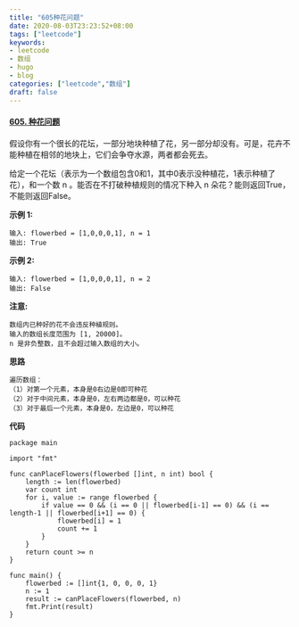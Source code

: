 ```yaml
---
title: "605种花问题"
date: 2020-08-03T23:23:52+08:00
tags: ["leetcode"]
keywords: 
- leetcode
- 数组
- hugo
- blog
categories: ["leetcode","数组"]
draft: false
---
```


#### [605. 种花问题](https://leetcode-cn.com/problems/can-place-flowers/)

假设你有一个很长的花坛，一部分地块种植了花，另一部分却没有。可是，花卉不能种植在相邻的地块上，它们会争夺水源，两者都会死去。

给定一个花坛（表示为一个数组包含0和1，其中0表示没种植花，1表示种植了花），和一个数 n 。能否在不打破种植规则的情况下种入 n 朵花？能则返回True，不能则返回False。

**示例 1:**

```
输入: flowerbed = [1,0,0,0,1], n = 1
输出: True
```


**示例 2:**

```
输入: flowerbed = [1,0,0,0,1], n = 2
输出: False
```


**注意:**

```
数组内已种好的花不会违反种植规则。
输入的数组长度范围为 [1, 20000]。
n 是非负整数，且不会超过输入数组的大小。
```



**思路**

```
遍历数组：
（1）对第一个元素，本身是0右边是0即可种花
（2）对于中间元素，本身是0，左右两边都是0，可以种花
（3）对于最后一个元素，本身是0，左边是0，可以种花
```



**代码**

```
package main

import "fmt"

func canPlaceFlowers(flowerbed []int, n int) bool {
	length := len(flowerbed)
	var count int
	for i, value := range flowerbed {
		if value == 0 && (i == 0 || flowerbed[i-1] == 0) && (i == length-1 || flowerbed[i+1] == 0) {
			flowerbed[i] = 1
			count += 1
		}
	}
	return count >= n
}

func main() {
	flowerbed := []int{1, 0, 0, 0, 1}
	n := 1
	result := canPlaceFlowers(flowerbed, n)
	fmt.Print(result)
}

```

